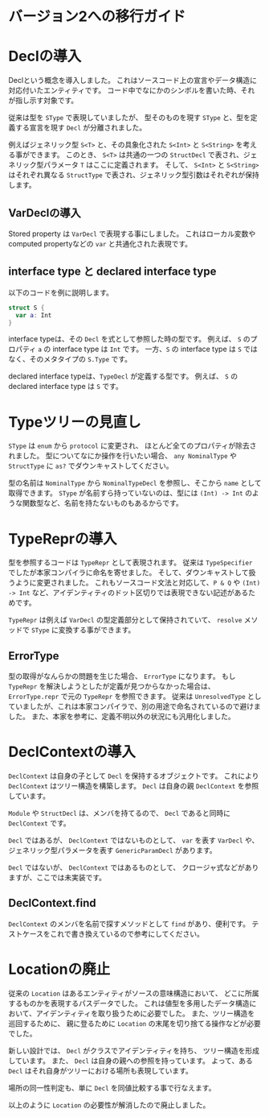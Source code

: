 # バージョン2への移行ガイド

# Declの導入

Declという概念を導入しました。
これはソースコード上の宣言やデータ構造に対応付いたエンティティです。
コード中でなにかのシンボルを書いた時、それが指し示す対象です。

従来は型を `SType` で表現していましたが、
型そのものを現す `SType` と、型を定義する宣言を現す `Decl` が分離されました。

例えばジェネリック型 `S<T>` と、その具象化された `S<Int>` と `S<String>` を考える事ができます。
このとき、 `S<T>` は共通の一つの `StructDecl` で表され、ジェネリック型パラメータ `T` はここに定義されます。
そして、 `S<Int>` と `S<String>` はそれぞれ異なる `StructType` で表され、ジェネリック型引数はそれぞれが保持します。

## VarDeclの導入

Stored property は `VarDecl` で表現する事にしました。
これはローカル変数やcomputed propertyなどの `var` と共通化された表現です。

## interface type と declared interface type

以下のコードを例に説明します。

```swift
struct S {
  var a: Int
}
```

interface typeは、その `Decl` を式として参照した時の型です。
例えば、 `S` のプロパティ `a` の interface type は `Int` です。
一方、`S` の interface type は `S` ではなく、そのメタタイプの `S.Type` です。

declared interface typeは、`TypeDecl` が定義する型です。
例えば、 `S` の declared interface type は `S` です。

# Typeツリーの見直し

`SType` は `enum` から `protocol` に変更され、
ほとんど全てのプロパティが除去されました。
型についてなにか操作を行いたい場合、 `any NominalType` や `StructType` に `as?` でダウンキャストしてください。

型の名前は `NominalType` から `NominalTypeDecl` を参照し、そこから `name` として取得できます。
`SType` が名前すら持っていないのは、型には `(Int) -> Int` のような関数型など、名前を持たないものもあるからです。

# TypeReprの導入

型を参照するコードは `TypeRepr` として表現されます。
従来は `TypeSpecifier` でしたが本家コンパイラに命名を寄せました。
そして、ダウンキャストして扱うように変更されました。
これもソースコード文法と対応して、`P & Q` や `(Int) -> Int` など、アイデンティティのドット区切りでは表現できない記述があるためです。

`TypeRepr` は例えば `VarDecl` の型定義部分として保持されていて、
`resolve` メソッドで `SType` に変換する事ができます。

## ErrorType

型の取得がなんらかの問題を生じた場合、 `ErrorType` になります。
もし `TypeRepr` を解決しようとしたが定義が見つからなかった場合は、 `ErrorType.repr` で元の `TypeRepr` を参照できます。
従来は `UnresolvedType` としていましたが、これは本家コンパイラで、別の用途で命名されているので避けました。
また、本家を参考に、定義不明以外の状況にも汎用化しました。

# DeclContextの導入

`DeclContext` は自身の子として `Decl` を保持するオブジェクトです。
これにより `DeclContext` はツリー構造を構築します。
`Decl` は自身の親 `DeclContext` を参照しています。

`Module` や `StructDecl` は、メンバを持てるので、 `Decl` であると同時に `DeclContext` です。 

`Decl` ではあるが、 `DeclContext` ではないものとして、
`var` を表す `VarDecl` や、ジェネリック型パラメータを表す `GenericParamDecl` があります。

`Decl` ではないが、 `DeclContext` ではあるものとして、
クロージャ式などがありますが、ここでは未実装です。

## DeclContext.find

`DeclContext` のメンバを名前で探すメソッドとして `find` があり、便利です。
テストケースをこれで書き換えているので参考にしてください。

# Locationの廃止

従来の `Location` はあるエンティティがソースの意味構造において、
どこに所属するものかを表現するパスデータでした。
これは値型を多用したデータ構造において、アイデンティティを取り扱うために必要でした。
また、ツリー構造を巡回するために、
親に登るために `Location` の末尾を切り捨てる操作などが必要でした。

新しい設計では、 `Decl` がクラスでアイデンティティを持ち、
ツリー構造を形成しています。
また、 `Decl` は自身の親への参照を持っています。
よって、ある `Decl` はそれ自身がツリーにおける場所も表現しています。

場所の同一性判定も、単に `Decl` を同値比較する事で行なえます。

以上のように `Location` の必要性が解消したので廃止しました。

